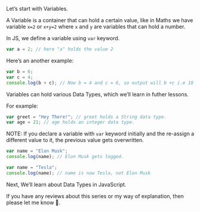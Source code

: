 
Let’s start with Variables.

A Variable is a container that can hold a certain value, like in Maths we have variable `x=2` or `x+y=2` where `x` and `y` are variables that can hold a number.

In JS, we define a variable using `var` keyword.

```javascript
var a = 2; // here "a" holds the value 2
```

Here’s an another example:

```javascript
var b = 6;
var c = 4;
console.log(b + c); // Now b = 4 and c = 6, so output will b +c i.e 10
```

Variables can hold various Data Types, which we’ll learn in futher lessons.

For example:

```javascript
var greet = "Hey There!"; // greet holds a String data type.
var age = 21; // age holds an integer data type.
```

NOTE: If you declare a variable with `var` keyword initially and the re-assign a different value to it, the previous value gets overwritten.

```javascript
var name = "Elon Musk";
console.log(name); // Elon Musk gets logged.

var name = "Tesla";
console.log(name); // name is now Tesla, not Elon Musk
```

Next, We’ll learn about Data Types in JavaScript.

If you have any reviews about this series or my way of explanation, then please let me know 🙂.
